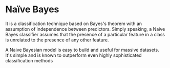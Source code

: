 # Naïve Bayes

It is a classification technique based on Bayes's theorem with an assumption of independence between predictors. Simply speaking, a Naive Bayes classifier assumes that the presence of a particular feature in a class is unrelated to the presence of any other feature. 

A Naive Bayesian model is easy to build and useful for massive datasets. It's simple and is known to outperform even highly sophisticated classification methods

